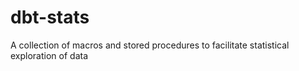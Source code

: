 # dbt-stats
A collection of macros and stored procedures to facilitate statistical exploration of data
